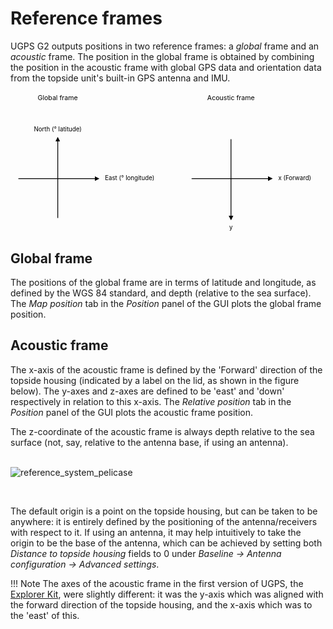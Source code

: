 # Reference frames

UGPS G2 outputs positions in two reference frames: a _global_ frame and an _acoustic_ frame. The position in the global frame is obtained by combining the position in the acoustic frame with global GPS data and orientation data from the topside unit's built-in GPS antenna and IMU.

<svg xmlns="http://www.w3.org/2000/svg" viewBox="0 0 200 89">
  <defs>
    <marker id="leftarrowhead" markerWidth="6" markerHeight="6" refX="3" refY="3" orient="auto">
      <polygon points="6 0, 0 3, 6 6 " />
    </marker>
    <marker id="rightarrowhead" markerWidth="6" markerHeight="6" refX="3" refY="3" orient="auto">
      <polygon points="0 0, 6 3, 0 6 " />
    </marker>
  </defs>
  <text text-anchor="middle" x="30" y="5" font-size="0.3em">Global frame</text>
  <text text-anchor="middle" x="30" y="25" font-size="0.275em">North (° latitude)</text>
  <text text-anchor="left" x="60" y="55" font-size="0.275em" alignment-baseline="middle">East (° longitude)</text>
  <text text-anchor="middle" x="140" y="5" font-size="0.3em">Acoustic frame</text>
  <text text-anchor="middle" x="140" y="87.5" font-size="0.275em">y</text>
  <text text-anchor="left" x="170" y="55" font-size="0.275em" alignment-baseline="middle">x (Forward)</text>
  <line stroke="black" stroke-width="0.5" marker-start="url(#leftarrowhead)" x1="30" y1="30" x2="30" y2="80"/>
  <line stroke="black" stroke-width="0.5" marker-end="url(#rightarrowhead)" x1="5" y1="55" x2="55" y2="55"/>
  <line stroke="black" stroke-width="0.5" marker-end="url(#rightarrowhead)" x1="140" y1="30" x2="140" y2="80"/>
  <line stroke="black" stroke-width="0.5" marker-end="url(#rightarrowhead)" x1="115" y1="55" x2="165" y2="55"/>
</svg>

## Global frame

The positions of the global frame are in terms of latitude and longitude, as defined by the WGS 84 standard, and depth (relative to the sea surface). The _Map position_ tab in the _Position_ panel of the GUI plots the global frame position.

## Acoustic frame

The x-axis of the acoustic frame is defined by the 'Forward' direction of the topside housing (indicated by a label on the lid, as shown in the figure below). The y-axes and z-axes are defined to be 'east' and 'down' respectively in relation to this x-axis. The _Relative position_ tab in the _Position_ panel of the GUI plots the acoustic frame position.

The z-coordinate of the acoustic frame is always depth relative to the sea surface (not, say, relative to the antenna base, if using an antenna).<br><br>

![reference_system_pelicase](../img/reference_system_pelicase_g2.png)

<br>

The default origin is a point on the topside housing, but can be taken to be anywhere: it is entirely defined by the positioning of the antenna/receivers with respect to it. If using an antenna, it may help intuitively to take the origin to be the base of the antenna, which can be achieved by setting both *Distance to topside housing* fields to 0 under *Baseline -> Antenna configuration -> Advanced settings*.

!!! Note
    The axes of the acoustic frame in the first version of UGPS, the [Explorer Kit](../explorer-kit/quickstart.md), were slightly different: it was the y-axis which was aligned with the forward direction of the topside housing, and the x-axis which was to the 'east' of this.
